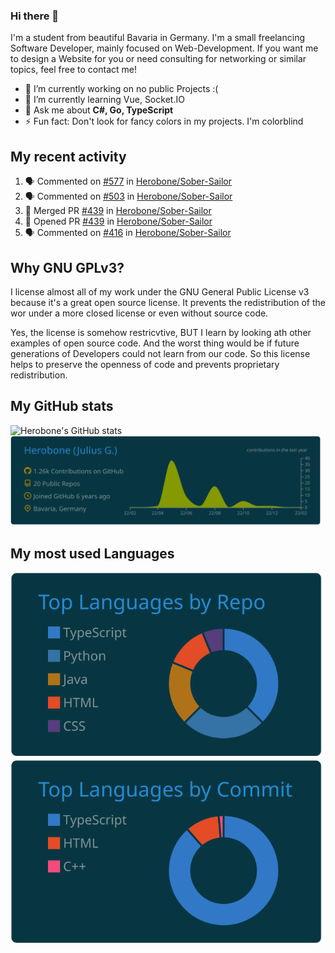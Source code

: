### Hi there 👋
I'm a student from beautiful Bavaria in Germany.
I'm a small freelancing Software Developer, mainly focused on Web-Development. If you want me to design a Website for you or need consulting for networking or similar topics, feel free to contact me!

- 🔭 I’m currently working on no public Projects :(
- 🌱 I’m currently learning Vue, Socket.IO
- 💬 Ask me about **C#, Go, TypeScript**
- ⚡ Fun fact: Don't look for fancy colors in my projects. I'm colorblind
## My recent activity
<!--START_SECTION:activity-->
1. 🗣 Commented on [#577](https://github.com/Herobone/Sober-Sailor/issues/577) in [Herobone/Sober-Sailor](https://github.com/Herobone/Sober-Sailor)
2. 🗣 Commented on [#503](https://github.com/Herobone/Sober-Sailor/issues/503) in [Herobone/Sober-Sailor](https://github.com/Herobone/Sober-Sailor)
3. 🎉 Merged PR [#439](https://github.com/Herobone/Sober-Sailor/pull/439) in [Herobone/Sober-Sailor](https://github.com/Herobone/Sober-Sailor)
4. 💪 Opened PR [#439](https://github.com/Herobone/Sober-Sailor/pull/439) in [Herobone/Sober-Sailor](https://github.com/Herobone/Sober-Sailor)
5. 🗣 Commented on [#416](https://github.com/Herobone/Sober-Sailor/issues/416) in [Herobone/Sober-Sailor](https://github.com/Herobone/Sober-Sailor)
<!--END_SECTION:activity-->

## Why GNU GPLv3?
I license almost all of my work under the GNU General Public License v3 because it's a great open source license. It prevents the redistribution of the wor under a more closed license or even without source code.

Yes, the license is somehow restricvtive, BUT I learn by looking ath other examples of open source code. And the worst thing would be if future generations of Developers could not learn from our code. So this license helps to preserve the openness of code and prevents proprietary redistribution.

## My GitHub stats
![Herobone's GitHub stats](https://github-readme-stats.vercel.app/api?username=Herobone&show_icons=true&theme=solarized-dark)
![](https://raw.githubusercontent.com/Herobone/Herobone/main/profile-summary-card-output/solarized_dark/0-profile-details.svg)
## My most used Languages
![](https://raw.githubusercontent.com/Herobone/Herobone/main/profile-summary-card-output/solarized_dark/1-repos-per-language.svg)
![](https://raw.githubusercontent.com/Herobone/Herobone/main/profile-summary-card-output/solarized_dark/2-most-commit-language.svg)
